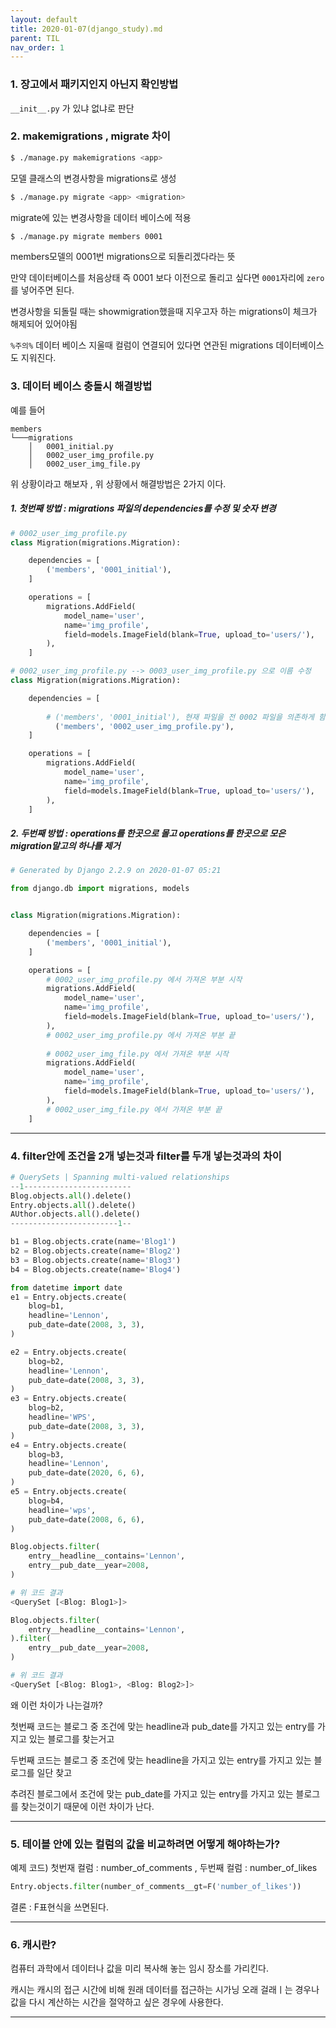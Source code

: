 ```yaml
---
layout: default
title: 2020-01-07(django_study).md
parent: TIL
nav_order: 1
---
```

### 1. 장고에서 패키지인지 아닌지 확인방법

`__init__.py` 가 있냐 없냐로 판단

### 2. makemigrations , migrate 차이

```bash
$ ./manage.py makemigrations <app>
```

모델 클래스의 변경사항을 migrations로 생성

```bash
$ ./manage.py migrate <app> <migration>
```

migrate에 있는 변경사항을 데이터 베이스에 적용

```bash
$ ./manage.py migrate members 0001
```

members모델의 0001번 migrations으로 되돌리겠다라는 뜻

만약 데이터베이스를 처음상태 즉 0001 보다 이전으로 돌리고 싶다면 `0001`자리에 `zero` 를 넣어주면 된다.

변경사항을 되돌릴 때는 showmigration했을때 지우고자 하는 migrations이 체크가 해제되어 있어야됨

`%주의%` 데이터 베이스 지울때 컬럼이 연결되어 있다면 연관된 migrations 데이터베이스도 지워진다.

###  3. 데이터 베이스 충돌시 해결방법

예를 들어 

```
members
└───migrations
    │   0001_initial.py
    │   0002_user_img_profile.py
    │   0002_user_img_file.py
```

위 상황이라고 해보자 , 위 상황에서 해결방법은 2가지 이다.



##### 1. 첫번째 방법 : migrations 파일의 dependencies를 수정 및 숫자 변경

```python
# 0002_user_img_profile.py
class Migration(migrations.Migration):

    dependencies = [
        ('members', '0001_initial'),
    ]

    operations = [
        migrations.AddField(
            model_name='user',
            name='img_profile',
            field=models.ImageField(blank=True, upload_to='users/'),
        ),
    ]
```

```python
# 0002_user_img_profile.py --> 0003_user_img_profile.py 으로 이름 수정
class Migration(migrations.Migration):

    dependencies = [
        
        # ('members', '0001_initial'), 현재 파일을 전 0002 파일을 의존하게 함
          ('members', '0002_user_img_profile.py'),
    ]

    operations = [
        migrations.AddField(
            model_name='user',
            name='img_profile',
            field=models.ImageField(blank=True, upload_to='users/'),
        ),
    ]
```



##### 2. 두번째 방법 : operations를 한곳으로 몰고 operations를 한곳으로 모은 migration말고의 하나를 제거

```python
# Generated by Django 2.2.9 on 2020-01-07 05:21

from django.db import migrations, models


class Migration(migrations.Migration):

    dependencies = [
        ('members', '0001_initial'),
    ]

    operations = [
        # 0002_user_img_profile.py 에서 가져온 부분 시작
        migrations.AddField(
            model_name='user',
            name='img_profile',
            field=models.ImageField(blank=True, upload_to='users/'),
        ),
        # 0002_user_img_profile.py 에서 가져온 부분 끝
        
        # 0002_user_img_file.py 에서 가져온 부분 시작
        migrations.AddField(
            model_name='user',
            name='img_profile',
            field=models.ImageField(blank=True, upload_to='users/'),
        ),
        # 0002_user_img_file.py 에서 가져온 부분 끝
    ]
```

---

### 4. filter안에 조건을 2개 넣는것과 filter를 두개 넣는것과의 차이

```python
# QuerySets | Spanning multi-valued relationships 
--1------------------------
Blog.objects.all().delete()
Entry.objects.all().delete()
AUthor.objects.all().delete()
------------------------1--

b1 = Blog.objects.crate(name='Blog1')
b2 = Blog.objects.create(name='Blog2')
b3 = Blog.objects.create(name='Blog3')
b4 = Blog.objects.create(name='Blog4')

from datetime import date
e1 = Entry.objects.create(
	blog=b1,
	headline='Lennon',
	pub_date=date(2008, 3, 3),
)

e2 = Entry.objects.create(
	blog=b2,
	headline='Lennon',
	pub_date=date(2008, 3, 3),
)
e3 = Entry.objects.create(
	blog=b2,
	headline='WPS',
	pub_date=date(2008, 3, 3),
)
e4 = Entry.objects.create(
	blog=b3,
	headline='Lennon',
	pub_date=date(2020, 6, 6),
)
e5 = Entry.objects.create(
	blog=b4,
	headline='wps',
	pub_date=date(2008, 6, 6),
)
```

```python
Blog.objects.filter(
	entry__headline__contains='Lennon',
	entry__pub_date__year=2008,
)
```

```python
# 위 코드 결과 
<QuerySet [<Blog: Blog1>]>
```

```python
Blog.objects.filter(
	entry__headline__contains='Lennon',
).filter(
	entry__pub_date__year=2008,
)
```

```python
# 위 코드 결과
<QuerySet [<Blog: Blog1>, <Blog: Blog2>]>
```

왜 이런 차이가 나는걸까?

첫번째 코드는 블로그 중  조건에 맞는 headline과 pub_date를 가지고 있는 entry를 가지고 있는 블로그를 찾는거고

두번째 코드는 블로그 중 조건에 맞는 headline을 가지고 있는 entry를 가지고 있는 블로그를 일단 찾고 

추려진 블로그에서 조건에 맞는 pub_date를 가지고 있는 entry를 가지고 있는 블로그를 찾는것이기 때문에 이런 차이가 난다.

___

### 5. 테이블 안에 있는 컬럼의 값을 비교하려면 어떻게 해야하는가?



예제 코드) 첫번재 컬럼 : number_of_comments , 두번째 컬럼 : number_of_likes

```python
Entry.objects.filter(number_of_comments__gt=F('number_of_likes'))
```



결론 : F표현식을 쓰면된다.

---

### 6.  캐시란?

컴퓨터 과학에서 데이터나 값을 미리 복사해 놓는 임시 장소를 가리킨다.

캐시는 캐시의 접근 시간에 비해 원래 데이터를 접근하는 시가닝 오래 걸래ㅣ는 경우나 값을 다시 계산하는 시간을 절약하고 싶은 경우에 사용한다.

---



